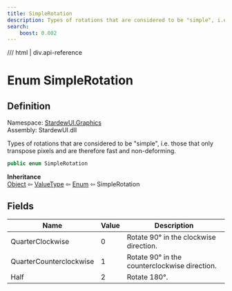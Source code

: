 ```yaml
---
title: SimpleRotation
description: Types of rotations that are considered to be "simple", i.e. those that only transpose pixels and are therefore fast and non-deforming.
search:
    boost: 0.002
---
```


<link rel="stylesheet" href="/StardewUI/stylesheets/reference.css" />

/// html | div.api-reference

# Enum SimpleRotation

## Definition

<div class="api-definition" markdown>

Namespace: [StardewUI.Graphics](index.md)  
Assembly: StardewUI.dll  

</div>

Types of rotations that are considered to be "simple", i.e. those that only transpose pixels and are therefore fast and non-deforming.

```cs
public enum SimpleRotation
```

**Inheritance**  
[Object](https://learn.microsoft.com/en-us/dotnet/api/system.object) ⇦ [ValueType](https://learn.microsoft.com/en-us/dotnet/api/system.valuetype) ⇦ [Enum](https://learn.microsoft.com/en-us/dotnet/api/system.enum) ⇦ SimpleRotation

## Fields

 | Name | Value | Description |
| --- | --- | --- |
| <a id="quarterclockwise">QuarterClockwise</a> | 0 | Rotate 90° in the clockwise direction. | 
| <a id="quartercounterclockwise">QuarterCounterclockwise</a> | 1 | Rotate 90° in the counterclockwise direction. | 
| <a id="half">Half</a> | 2 | Rotate 180°. | 

